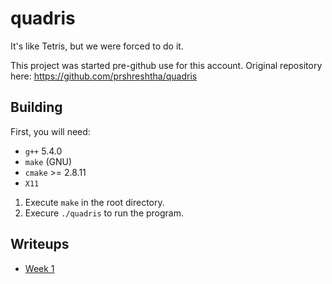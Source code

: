 # quadris

It's like Tetris, but we were forced to do it.

This project was started pre-github use for this account.
Original repository here: https://github.com/prshreshtha/quadris

## Building

First, you will need:

* `g++` 5.4.0
* `make` (GNU)
* `cmake` >= 2.8.11
* `X11`

1. Execute `make` in the root directory.
2. Execure `./quadris` to run the program.

## Writeups

* [Week 1](https://docs.google.com/document/d/1END41wvpYDNyqouGgvZ6-oucX8QvtHZ1Gi8dri84Vao/edit?usp=sharing)
